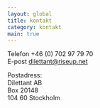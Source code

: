 ```yaml
---
layout: global
title: kontakt
category: kontakt
main: true
---
```


Telefon +46 (0) 702 97 79 70  
E-post dilettant@riseup.net  

Postadress:  
Dilettant AB  
Box 20148  
104 60 Stockholm  

